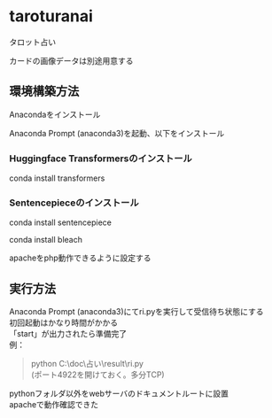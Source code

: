 # taroturanai
タロット占い

カードの画像データは別途用意する

## 環境構築方法  
Anacondaをインストール  
  
Anaconda Prompt (anaconda3)を起動、以下をインストール  
  
### Huggingface Transformersのインストール  
conda install transformers  
  
### Sentencepieceのインストール  
conda install sentencepiece  


conda install bleach

apacheをphp動作できるように設定する
  
  
## 実行方法
Anaconda Prompt (anaconda3)にてri.pyを実行して受信待ち状態にする  
初回起動はかなり時間がかかる  
「start」が出力されたら準備完了  
例：  
>python C:\doc\占い\result\ri.py  
(ポート4922を開けておく。多分TCP)  
  
pythonフォルダ以外をwebサーバのドキュメントルートに設置  
apacheで動作確認できた

